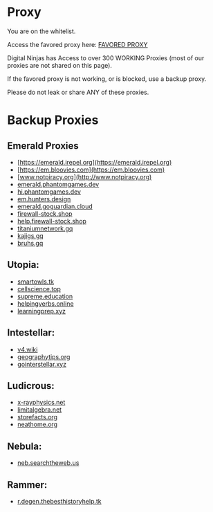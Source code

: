 # Proxy
You are on the whitelist. 

Access the favored proxy here: [FAVORED PROXY](https://interactive.kydana.art/)

Digital Ninjas has Access to over 300 WORKING Proxies (most of our proxies are not shared on this page). 

If the favored proxy is not working, or is blocked, use a backup proxy.

Please do not leak or share ANY of these proxies.

# Backup Proxies

## Emerald Proxies

- [https://emerald.irepel.org](https://emerald.irepel.org)
- [https://em.bloovies.com](https://em.bloovies.com)
- [www.notpiracy.org](http://www.notpiracy.org)
- [emerald.phantomgames.dev](https://emerald.phantomgames.dev)
- [hi.phantomgames.dev](https://hi.phantomgames.dev)
- [em.hunters.design](https://em.hunters.design)
- [emerald.goguardian.cloud](https://emerald.goguardian.cloud)
- [firewall-stock.shop](https://firewall-stock.shop)
- [help.firewall-stock.shop](https://help.firewall-stock.shop)
- [titaniumnetwork.gq](https://titaniumnetwork.gq)
- [kajigs.gq](https://kajigs.gq)
- [bruhs.gq](https://bruhs.gq)


## Utopia:

- [smartowls.tk](https://smartowls.tk/)
- [cellscience.top](https://cellscience.top/)
- [supreme.education](https://supreme.education/)
- [helpingverbs.online](https://helpingverbs.online/)
- [learningprep.xyz](https://learningprep.xyz/)

## Intestellar:

- [v4.wiki](https://v4.wiki/)
- [geographytips.org](https://geographytips.org/)
- [gointerstellar.xyz](https://gointerstellar.xyz/)

## Ludicrous:

- [x-rayphysics.net](https://x-rayphysics.net/)
- [limitalgebra.net](https://limitalgebra.net/)
- [storefacts.org](https://storefacts.org/)
- [neathome.org](https://neathome.org/)

## Nebula:
- [neb.searchtheweb.us](http://neb.searchtheweb.us/)


## Rammer:
- [r.degen.thebesthistoryhelp.tk](http://r.degen.thebesthistoryhelp.tk/)



